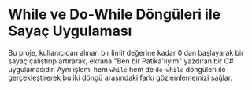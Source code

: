 # While ve Do-While Döngüleri ile Sayaç Uygulaması

Bu proje, kullanıcıdan alınan bir limit değerine kadar 0'dan başlayarak bir sayaç çalıştırıp artırarak, ekrana "Ben bir Patika'lıyım" yazdıran bir C# uygulamasıdır. 
Aynı işlemi hem `while` hem de `do-while` döngüleri ile gerçekleştirerek bu iki döngü arasındaki farkı gözlemlememizi sağlar.


